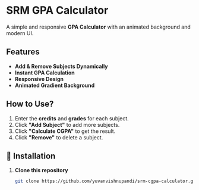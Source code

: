 # SRM GPA Calculator

A simple and responsive **GPA Calculator** with an animated background and modern UI.  

## Features
- **Add & Remove Subjects Dynamically**
- **Instant GPA Calculation**
- **Responsive Design**
- **Animated Gradient Background**


## How to Use?
1. Enter the **credits** and **grades** for each subject.
2. Click **"Add Subject"** to add more subjects.
3. Click **"Calculate CGPA"** to get the result.
4. Click **"Remove"** to delete a subject.

## 🚀 Installation
1. **Clone this repository**  
   ```bash
   git clone https://github.com/yuvanvishnupandi/srm-cgpa-calculator.git
